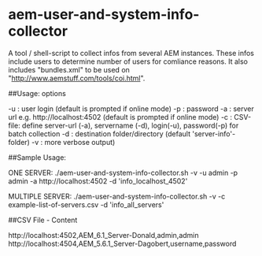 # aem-user-and-system-info-collector
A tool / shell-script to collect infos from several AEM instances. These infos include users to determine number of users for comliance reasons. It also includes "bundles.xml" to be used on "http://www.aemstuff.com/tools/coi.html".

##Usage: options

-u : user login (default is prompted if online mode)
-p : password
-a : server url e.g. http://localhost:4502 (default is prompted if online mode)
-c : CSV-file: define server-url (-a), servername (-d), login(-u), password(-p)                                                                                                                                                                                                 for batch collection
-d : destination folder/directory (default 'server-info'-folder)
-v : more verbose output)

##Sample Usage:

ONE SERVER:
./aem-user-and-system-info-collector.sh  -v -u admin -p admin -a http://localhost:4502 -d 'info_localhost_4502'

MULTIPLE SERVER:
./aem-user-and-system-info-collector.sh  -v -c example-list-of-servers.csv -d 'info_all_servers'

##CSV File - Content

http://localhost:4502,AEM_6.1_Server-Donald,admin,admin
http://localhost:4504,AEM_5.6.1_Server-Dagobert,username,password

